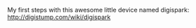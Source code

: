 My first steps with this awesome little device named digispark: http://digistump.com/wiki/digispark
